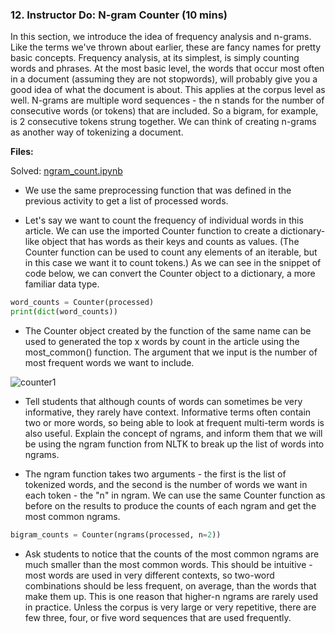### 12. Instructor Do: N-gram Counter (10 mins)

In this section, we introduce the idea of frequency analysis and n-grams. Like the terms we've thrown about earlier, these are fancy names for pretty basic concepts. Frequency analysis, at its simplest, is simply counting words and phrases. At the most basic level, the words that occur most often in a document (assuming they are not stopwords), will probably give you a good idea of what the document is about. This applies at the corpus level as well. N-grams are multiple word sequences - the n stands for the number of consecutive words (or tokens) that are included. So a bigram, for example, is 2 consecutive tokens strung together. We can think of creating n-grams as another way of tokenizing a document. 

**Files:**

Solved: [ngram_count.ipynb](\Activities\07-Ins_Ngram_Count\Solved\ngram_count.ipynb)

* We use the same preprocessing function that was defined in the previous activity to get a list of processed words. 

* Let's say we want to count the frequency of individual words in this article. We can use the imported Counter function to create a dictionary-like object that has words as their keys and counts as values. (The Counter function can be used to count any elements of an iterable, but in this case we want it to count tokens.) As we can see in the snippet of code below, we can convert the Counter object to a dictionary, a more familiar data type. 

```python 
word_counts = Counter(processed)
print(dict(word_counts))
```

* The Counter object created by the function of the same name can be used to generated the top x words by count in the article using the most_common() function. The argument that we input is the number of most frequent words we want to include. 

![counter1](Images/counter1.PNG)

* Tell students that although counts of words can sometimes be very informative, they rarely have context. Informative terms often contain two or more words, so being able to look at frequent multi-term words is also useful. Explain the concept of ngrams, and inform them that we will be using the ngram function from NLTK to break up the list of words into ngrams.

* The ngram function takes two arguments - the first is the list of tokenized words, and the second is the number of words we want in each token - the "n" in ngram. We can use the same Counter function as before on the results to produce the counts of each ngram and get the most common ngrams. 

```python
bigram_counts = Counter(ngrams(processed, n=2))
```

* Ask students to notice that the counts of the most common ngrams are much smaller than the most common words. This should be intuitive - most words are used in very different contexts, so two-word combinations should be less frequent, on average, than the words that make them up. This is one reason that higher-n ngrams are rarely used in practice. Unless the corpus is very large or very repetitive, there are few three, four, or five word sequences that are used frequently. 